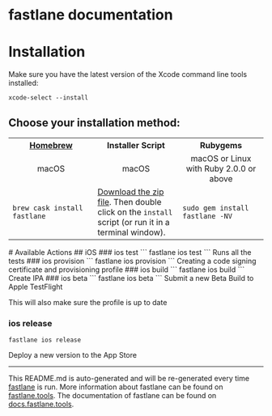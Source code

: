 fastlane documentation
================
# Installation

Make sure you have the latest version of the Xcode command line tools installed:

```
xcode-select --install
```

## Choose your installation method:

<table width="100%" >
<tr>
<th width="33%"><a href="http://brew.sh">Homebrew</a></td>
<th width="33%">Installer Script</td>
<th width="33%">Rubygems</td>
</tr>
<tr>
<td width="33%" align="center">macOS</td>
<td width="33%" align="center">macOS</td>
<td width="33%" align="center">macOS or Linux with Ruby 2.0.0 or above</td>
</tr>
<tr>
<td width="33%"><code>brew cask install fastlane</code></td>
<td width="33%"><a href="https://download.fastlane.tools/fastlane.zip">Download the zip file</a>. Then double click on the <code>install</code> script (or run it in a terminal window).</td>
<td width="33%"><code>sudo gem install fastlane -NV</code></td>
</tr>
</table>
# Available Actions
## iOS
### ios test
```
fastlane ios test
```
Runs all the tests
### ios provision
```
fastlane ios provision
```
Creating a code signing certificate and provisioning profile
### ios build
```
fastlane ios build
```
Create IPA
### ios beta
```
fastlane ios beta
```
Submit a new Beta Build to Apple TestFlight

This will also make sure the profile is up to date
### ios release
```
fastlane ios release
```
Deploy a new version to the App Store

----

This README.md is auto-generated and will be re-generated every time [fastlane](https://fastlane.tools) is run.
More information about fastlane can be found on [fastlane.tools](https://fastlane.tools).
The documentation of fastlane can be found on [docs.fastlane.tools](https://docs.fastlane.tools).
